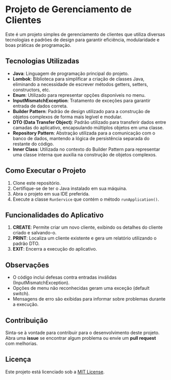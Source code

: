 # Projeto de Gerenciamento de Clientes

Este é um projeto simples de gerenciamento de clientes que utiliza diversas tecnologias e padrões de design para garantir eficiência, modularidade e boas práticas de programação.

## Tecnologias Utilizadas

- **Java**: Linguagem de programação principal do projeto.
- **Lombok**: Biblioteca para simplificar a criação de classes Java, eliminando a necessidade de escrever métodos getters, setters, constructors, etc.
- **Enum**: Utilizado para representar opções disponíveis no menu.
- **InputMismatchException**: Tratamento de exceções para garantir entrada de dados correta.
- **Builder Pattern**: Padrão de design utilizado para a construção de objetos complexos de forma mais legível e modular.
- **DTO (Data Transfer Object)**: Padrão utilizado para transferir dados entre camadas do aplicativo, encapsulando múltiplos objetos em uma classe.
- **Repository Pattern**: Abstração utilizada para a comunicação com o banco de dados, mantendo a lógica de persistência separada do restante do código.
- **Inner Class**: Utilizada no contexto do Builder Pattern para representar uma classe interna que auxilia na construção de objetos complexos.

## Como Executar o Projeto

1. Clone este repositório.
2. Certifique-se de ter o Java instalado em sua máquina.
3. Abra o projeto em sua IDE preferida.
4. Execute a classe `RunService` que contém o método `runApplication()`.

## Funcionalidades do Aplicativo

1. **CREATE**: Permite criar um novo cliente, exibindo os detalhes do cliente criado e salvando-o.
2. **PRINT**: Localiza um cliente existente e gera um relatório utilizando o padrão DTO.
3. **EXIT**: Encerra a execução do aplicativo.

## Observações

- O código inclui defesas contra entradas inválidas (InputMismatchException).
- Opções de menu não reconhecidas geram uma exceção (default switch).
- Mensagens de erro são exibidas para informar sobre problemas durante a execução.

## Contribuição

Sinta-se à vontade para contribuir para o desenvolvimento deste projeto. Abra uma **issue** se encontrar algum problema ou envie um **pull request** com melhorias. 

## Licença

Este projeto está licenciado sob a [MIT License](LICENSE).
